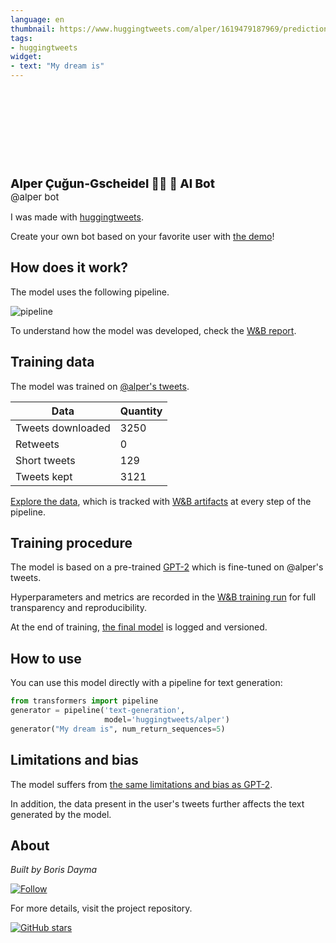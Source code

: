```yaml
---
language: en
thumbnail: https://www.huggingtweets.com/alper/1619479187969/predictions.png
tags:
- huggingtweets
widget:
- text: "My dream is"
---
```


<div>
<div style="width: 132px; height:132px; border-radius: 50%; background-size: cover; background-image: url('https://pbs.twimg.com/profile_images/711247322114609154/A2hfB3eL_400x400.jpg')">
</div>
<div style="margin-top: 8px; font-size: 19px; font-weight: 800">Alper Çuğun-Gscheidel 🏴🌻 🤖 AI Bot </div>
<div style="font-size: 15px">@alper bot</div>
</div>

I was made with [huggingtweets](https://github.com/borisdayma/huggingtweets).

Create your own bot based on your favorite user with [the demo](https://colab.research.google.com/github/borisdayma/huggingtweets/blob/master/huggingtweets-demo.ipynb)!

## How does it work?

The model uses the following pipeline.

![pipeline](https://github.com/borisdayma/huggingtweets/blob/master/img/pipeline.png?raw=true)

To understand how the model was developed, check the [W&B report](https://wandb.ai/wandb/huggingtweets/reports/HuggingTweets-Train-a-Model-to-Generate-Tweets--VmlldzoxMTY5MjI).

## Training data

The model was trained on [@alper's tweets](https://twitter.com/alper).

| Data | Quantity |
| --- | --- |
| Tweets downloaded | 3250 |
| Retweets | 0 |
| Short tweets | 129 |
| Tweets kept | 3121 |

[Explore the data](https://wandb.ai/wandb/huggingtweets/runs/21a6dhyx/artifacts), which is tracked with [W&B artifacts](https://docs.wandb.com/artifacts) at every step of the pipeline.

## Training procedure

The model is based on a pre-trained [GPT-2](https://huggingface.co/gpt2) which is fine-tuned on @alper's tweets.

Hyperparameters and metrics are recorded in the [W&B training run](https://wandb.ai/wandb/huggingtweets/runs/rkrg672y) for full transparency and reproducibility.

At the end of training, [the final model](https://wandb.ai/wandb/huggingtweets/runs/rkrg672y/artifacts) is logged and versioned.

## How to use

You can use this model directly with a pipeline for text generation:

```python
from transformers import pipeline
generator = pipeline('text-generation',
                     model='huggingtweets/alper')
generator("My dream is", num_return_sequences=5)
```

## Limitations and bias

The model suffers from [the same limitations and bias as GPT-2](https://huggingface.co/gpt2#limitations-and-bias).

In addition, the data present in the user's tweets further affects the text generated by the model.

## About

*Built by Boris Dayma*

[![Follow](https://img.shields.io/twitter/follow/borisdayma?style=social)](https://twitter.com/intent/follow?screen_name=borisdayma)

For more details, visit the project repository.

[![GitHub stars](https://img.shields.io/github/stars/borisdayma/huggingtweets?style=social)](https://github.com/borisdayma/huggingtweets)
